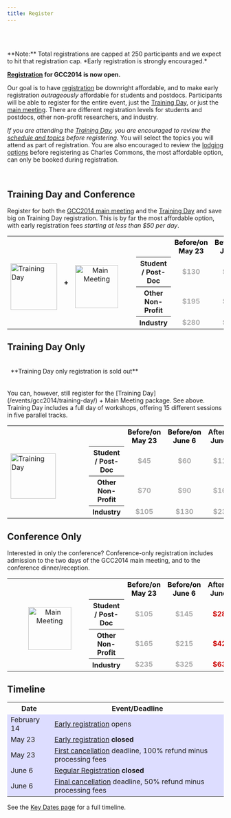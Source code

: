 ```yaml
---
title: Register
---
```

<slot name="/events/gcc2014/header" />

<br /><br />

<div class='center'>
**Note:** Total registrations are capped at 250 participants and we expect to hit that registration cap. *Early registration is strongly encouraged.*
</div>

<slot name="/events/gcc2014/linkbox" />



**[Registration](https://housing6.res.jhu.edu/KxRegistration_Live/Galaxy2014) for GCC2014 is now open.**

Our goal is to have [registration](https://housing6.res.jhu.edu/KxRegistration_Live/Galaxy2014) be downright affordable, and to make early registration *outrageously* affordable for students and postdocs.  Participants will be able to register for the entire event, just the [Training Day](/events/gcc2014/training-day/), or just the [main meeting](/events/gcc2014/program/).  There are different registration levels for students and postdocs, other non-profit researchers, and industry.

*If you are attending the [Training Day](/events/gcc2014/training-day/), you are encouraged to review the [schedule and topics](/events/gcc2014/training-day/) before registering.* You will select the topics you will attend as part of registration.  You are also encouraged to review the [lodging options](/events/gcc2014/logistics/) before registering as Charles Commons, the most affordable option, can only be booked during registration.

<br />


## Training Day and Conference

Register for both the [GCC2014 main meeting](/events/gcc2014/program/) and the [Training Day](/events/gcc2014/training-day/) and save big on Training Day registration.  This is by far the most affordable option, with early registration fees *starting at less than $50 per day*.

<table>
  <tr>
    <td rowspan=4 style=" border: none;"> <br /> <a href='/events/gcc2014/training-day/'><img src="/images/logos/GCC2014TDLogoSmall.png" alt="Training Day" width="108" /></a> </td>
    <td rowspan=4 style=" border: none;"> <strong>+</strong> </td>
    <td rowspan=4 style=" text-align: center; border: none;"> <br /><a href='/events/gcc2014/program/'><img src="/images/logos/GCC2014LogoTall200.png" alt="Main Meeting" width="100" /></a> </td>
    <td rowspan=4 style=" border: none;"> &nbsp;&nbsp;&nbsp;&nbsp; </td>
    <td style=" border: none;"> </td>
    <th style=" color: #000;"> Before/on May 23 </th>
    <th style=" color: #000;"> Before/on June 6 </th>
    <th> After/on June 7 </th>
  </tr>
  <tr>
    <th> Student / Post-Doc </th>
    <td style=" text-align: center; color: #aaa;"> <strong>$130</strong> </td>
    <td style=" text-align: center; color: #aaa;"> <strong>$185</strong> </td>
    <td style=" text-align: center; color: #c00;"> <strong>$370</strong> </td>
  </tr>
  <tr>
    <th> Other Non-Profit   </th>
    <td style=" text-align: center; color: #aaa;"> <strong>$195</strong> </td>
    <td style=" text-align: center; color: #aaa;"> <strong>$265</strong> </td>
    <td style=" text-align: center; color: #c00;"> <strong>$540</strong> </td>
  </tr>
  <tr>
    <th> Industry           </th>
    <td style=" text-align: center; color: #aaa;"> <strong>$280</strong> </td>
    <td style=" text-align: center; color: #aaa;"> <strong>$395</strong> </td>
    <td style=" text-align: center; color: #c00;"> <strong>$790</strong> </td>
  </tr>
</table>



## Training Day Only

<div class='red center'><br /> &nbsp;&nbsp;**Training Day only registration is sold out** &nbsp;&nbsp; <br /><br /></div>

<br />
You can, however, still register for the [Training Day](/events/gcc2014/training-day/) + Main Meeting package.  See above. Training Day includes a full day of workshops, offering 15 different sessions in five parallel tracks.

<table>
  <tr>
    <td rowspan=4 style=" border: none;"> <br /> <a href='/events/gcc2014/training-day/'><img src="/images/logos/GCC2014TDLogoSmall.png" alt="Training Day" width="105" /></a> </td>
    <td rowspan=4 style=" border: none;"> <strong>&nbsp;</strong> </td>
    <td rowspan=4 style=" text-align: center; border: none; width: 108px;"> </td>
    <td rowspan=4 style=" border: none;"> &nbsp;&nbsp;&nbsp;&nbsp; </td>
    <td style=" border: none;"> </td>
    <th style=" color: #000;"> Before/on May 23 </th>
    <th style=" color: #000;"> Before/on June 6 </th>
    <th> After/on June 7 </th>
  </tr>
  <tr>
    <th> Student / Post-Doc </th>
    <td style=" text-align: center; color: #aaa;"> <strong>$45</strong> </td>
    <td style=" text-align: center; color: #aaa;"> <strong>$60</strong> </td>
    <td style=" text-align: center; color: #aaa;"> <strong>$110</strong> </td>
  </tr>
  <tr>
    <th> Other Non-Profit   </th>
    <td style=" text-align: center; color: #aaa;"> <strong>$70</strong> </td>
    <td style=" text-align: center; color: #aaa;"> <strong>$90</strong> </td>
    <td style=" text-align: center; color: #aaa;"> <strong>$160</strong> </td>
  </tr>
  <tr>
    <th> Industry           </th>
    <td style=" text-align: center; color: #aaa;"> <strong>$105</strong> </td>
    <td style=" text-align: center; color: #aaa;"> <strong>$130</strong> </td>
    <td style=" text-align: center; color: #aaa;"> <strong>$230</strong> </td>
  </tr>
</table>


## Conference Only

Interested in only the conference?  Conference-only registration includes admission to the two days of the GCC2014 main meeting, and to the conference dinner/reception.

<table>
  <tr>
    <td rowspan=4 style=" border: none; width: 110px;"> <br /> &nbsp; </td>
    <td rowspan=4 style=" border: none;"> <strong>&nbsp;</strong> </td>
    <td rowspan=4 style=" text-align: center; border: none;"> <br /><a href='/events/gcc2014/program/'><img src="/images/logos/GCC2014LogoTall200.png" alt="Main Meeting" width="100" /></a> </td>
    <td rowspan=4 style=" border: none;"> &nbsp;&nbsp;&nbsp;&nbsp; </td>
    <td style=" border: none;"> </td>
    <th style=" color: #000;"> Before/on May 23 </th>
    <th style=" color: #000;"> Before/on June 6 </th>
    <th> After/on June 7 </th>
  </tr>
  <tr>
    <th> Student / Post-Doc </th>
    <td style=" text-align: center; color: #aaa;"> <strong>$105</strong> </td>
    <td style=" text-align: center; color: #aaa;"> <strong>$145</strong> </td>
    <td style=" text-align: center; color: #c00;"> <strong>$280</strong> </td>
  </tr>
  <tr>
    <th> Other Non-Profit   </th>
    <td style=" text-align: center; color: #aaa;"> <strong>$165</strong> </td>
    <td style=" text-align: center; color: #aaa;"> <strong>$215</strong> </td>
    <td style=" text-align: center; color: #c00;"> <strong>$420</strong> </td>
  </tr>
  <tr>
    <th> Industry           </th>
    <td style=" text-align: center; color: #aaa;"> <strong>$235</strong> </td>
    <td style=" text-align: center; color: #aaa;"> <strong>$325</strong> </td>
    <td style=" text-align: center; color: #c00;"> <strong>$630</strong> </td>
  </tr>
</table>



## Timeline

<table>
  <tr class="th" >
    <th> Date </th>
    <th> Event/Deadline </th>
  </tr>
  <tr style="background-color: #ddf" >
    <td> February 14 </td>
    <td> <a href='/events/gcc2014/register/'>Early registration</a> opens </td>
  </tr>
  <tr style="background-color: #ddf" >
    <td> May 23</td>
    <td> <a href='/events/gcc2014/register/'>Early registration</a> <strong>closed</strong> </td>
  </tr>
  <tr style="background-color: #ddf" >
    <td> May 23 </td>
    <td> <a href='/events/gcc2014/register/'>First cancellation</a> deadline, 100% refund minus processing fees </td>
  </tr>
  <tr style="background-color: #ddf" >
    <td> June 6 </td>
    <td> <a href='/events/gcc2014/register/'>Regular Registration</a> <strong>closed</strong> </td>
  </tr>
  <tr style="background-color: #ddf" >
    <td> June 6 </td>
    <td> <a href='/events/gcc2014/register/'>Final cancellation</a> deadline, 50% refund minus processing fees </td>
  </tr>
</table>

See the [Key Dates page](/events/gcc2014/key-dates/) for a full timeline.

<slot name="/events/gcc2014/footer" />
